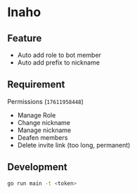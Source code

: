 # Inaho

## Feature

- Auto add role to bot member
- Auto add prefix to nickname

## Requirement

Permissions (`17611958448`)

- Manage Role
- Change nickname
- Manage nickname
- Deafen members
- Delete invite link (too long, permanent)

## Development

```sh
go run main -t <token>
```
